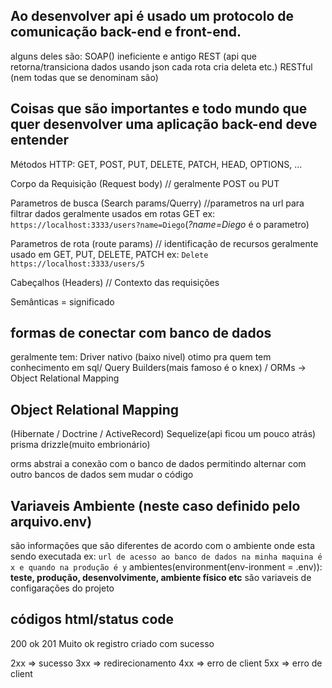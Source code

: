 ## Ao desenvolver api é usado um protocolo de comunicação back-end e front-end.
alguns deles são:
SOAP() ineficiente e antigo
REST (api que retorna/transiciona dados usando json cada rota cria deleta etc.)
RESTful (nem todas que se denominam são)

## Coisas que são importantes e todo mundo que quer desenvolver uma aplicação back-end deve entender
Métodos HTTP: GET, POST, PUT, DELETE, PATCH, HEAD, OPTIONS, ...

Corpo da Requisição (Request body) // geralmente POST ou PUT

Parametros de busca (Search params/Querry) //parametros na url para filtrar dados geralmente usados em rotas GET 
ex: `https://localhost:3333/users?name=Diego`(*?name=Diego* é o parametro)

Parametros de rota (route params) // identificação de recursos geralmente usado em GET, PUT, DELETE, PATCH
ex: `Delete https://localhost:3333/users/5`

Cabeçalhos (Headers) // Contexto das requisições 

Semânticas = significado

## formas de conectar com banco de dados 
geralmente tem: Driver nativo (baixo nivel) otimo pra quem tem conhecimento em sql/ Query Builders(mais famoso é o knex) / ORMs -> Object Relational Mapping

## Object Relational Mapping
(Hibernate / Doctrine / ActiveRecord)
Sequelize(api ficou um pouco atrás)
prisma
drizzle(muito embrionário)

orms abstrai a conexão com o banco de dados permitindo alternar com outro bancos de dados sem mudar o código

## Variaveis Ambiente (neste caso definido pelo arquivo.env)
são informações que são diferentes de acordo com o ambiente onde esta sendo executada 
ex: `url de acesso ao banco de dados na minha maquina é x e quando na produção é y`
ambientes(environment(env-ironment = .env)): **teste, produção, desenvolvimente, ambiente físico etc**
são variaveis de configarações do projeto 

## códigos html/status code
200 ok
201 Muito ok registro criado com sucesso

2xx => sucesso
3xx => redirecionamento
4xx => erro de client
5xx => erro de client
